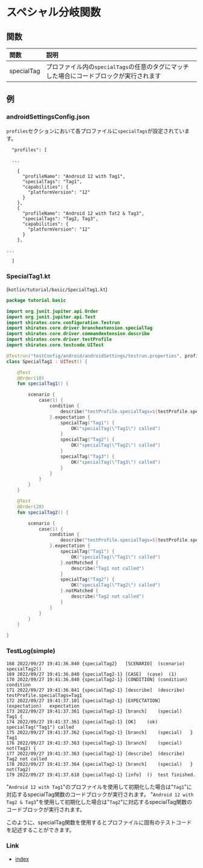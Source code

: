 # スペシャル分岐関数

## 関数

| 関数         | 説明                                                 |
|:-----------|:---------------------------------------------------|
| specialTag | プロファイル内の`specialTags`の任意のタグにマッチした場合にコードブロックが実行されます |

## 例

### androidSettingsConfig.json

`profiles`セクションにおいて各プロファイルに`specialTags`が設定されています。

```
  "profiles": [

  ...

    {
      "profileName": "Android 12 with Tag1",
      "specialTags": "Tag1",
      "capabilities": {
        "platformVersion": "12"
      }
    },
    {
      "profileName": "Android 12 with Tat2 & Tag3",
      "specialTags": "Tag2, Tag3",
      "capabilities": {
        "platformVersion": "12"
      }
    },

...

  ]
```

### SpecialTag1.kt

(`kotlin/tutorial/basic/SpecialTag1.kt`)

```kotlin
package tutorial.basic

import org.junit.jupiter.api.Order
import org.junit.jupiter.api.Test
import shirates.core.configuration.Testrun
import shirates.core.driver.branchextension.specialTag
import shirates.core.driver.commandextension.describe
import shirates.core.driver.testProfile
import shirates.core.testcode.UITest

@Testrun("testConfig/android/androidSettings/testrun.properties", profile = "Android 12")
class SpecialTag1 : UITest() {

    @Test
    @Order(10)
    fun specialTag1() {

        scenario {
            case(1) {
                condition {
                    describe("testProfile.specialTags=${testProfile.specialTags}")
                }.expectation {
                    specialTag("Tag1") {
                        OK("specialTag(\"Tag1\") called")
                    }
                    specialTag("Tag2") {
                        OK("specialTag(\"Tag2\") called")
                    }
                    specialTag("Tag3") {
                        OK("specialTag(\"Tag3\") called")
                    }
                }
            }
        }
    }

    @Test
    @Order(20)
    fun specialTag2() {

        scenario {
            case(1) {
                condition {
                    describe("testProfile.specialTags=${testProfile.specialTags}")
                }.expectation {
                    specialTag("Tag1") {
                        OK("specialTag(\"Tag1\") called")
                    }.notMatched {
                        describe("Tag1 not called")
                    }
                    specialTag("Tag2") {
                        OK("specialTag(\"Tag2\") called")
                    }.notMatched {
                        describe("Tag2 not called")
                    }
                }
            }
        }
    }

}
```

### TestLog(simple)

```
168	2022/09/27 19:41:36.840	{specialTag2}	[SCENARIO]	(scenario)	specialTag2()
169	2022/09/27 19:41:36.840	{specialTag2-1}	[CASE]	(case)	(1)
170	2022/09/27 19:41:36.840	{specialTag2-1}	[CONDITION]	(condition)	condition
171	2022/09/27 19:41:36.841	{specialTag2-1}	[describe]	(describe)	testProfile.specialTags=Tag1
172	2022/09/27 19:41:37.101	{specialTag2-1}	[EXPECTATION]	(expectation)	expectation
173	2022/09/27 19:41:37.361	{specialTag2-1}	[branch]	(special)	Tag1 {
174	2022/09/27 19:41:37.361	{specialTag2-1}	[OK]	(ok)	specialTag("Tag1") called
175	2022/09/27 19:41:37.362	{specialTag2-1}	[branch]	(special)	} Tag1
176	2022/09/27 19:41:37.363	{specialTag2-1}	[branch]	(special)	not(Tag2) {
177	2022/09/27 19:41:37.363	{specialTag2-1}	[describe]	(describe)	Tag2 not called
178	2022/09/27 19:41:37.364	{specialTag2-1}	[branch]	(special)	} not(Tag2)
179	2022/09/27 19:41:37.618	{specialTag2-1}	[info]	()	test finished.
```

"`Android 12 with Tag1`"のプロファイルを使用して初期化した場合は"`Tag1`"に対応するspecialTag関数のコードブロックが実行されます。
"`Android 12 with Tag2 & Tag3`"を使用して初期化した場合は"`Tag2`"に対応するspecialTag関数のコードブロックが実行されます。

このように、specialTag関数を使用するとプロファイルに固有のテストコードを記述することができます。

### Link

- [index](../../../index_ja.md)

